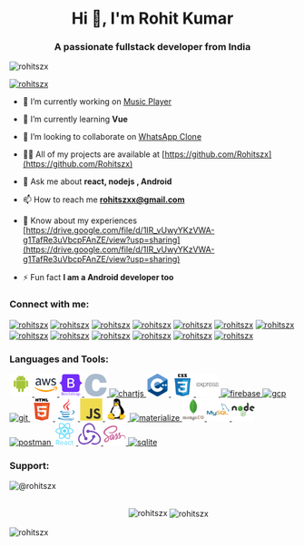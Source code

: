 <h1 align="center">Hi 👋, I'm Rohit Kumar</h1>
<h3 align="center">A passionate fullstack developer from India</h3>

<p align="left"> <img src="https://komarev.com/ghpvc/?username=rohitszx&label=Profile%20views&color=0e75b6&style=flat" alt="rohitszx" /> </p>

<p align="left"> <a href="https://twitter.com/rohitszx" target="blank"><img src="https://img.shields.io/twitter/follow/rohitszx?logo=twitter&style=for-the-badge" alt="rohitszx" /></a> </p>

- 🔭 I’m currently working on [Music Player](https://github.com/Rohitszx/Music-Player)

- 🌱 I’m currently learning **Vue**

- 👯 I’m looking to collaborate on [WhatsApp Clone](https://github.com/Rohitszx/WhatsApp-Clone)

- 👨‍💻 All of my projects are available at [https://github.com/Rohitszx](https://github.com/Rohitszx)

- 💬 Ask me about **react, nodejs , Android**

- 📫 How to reach me **rohitszxx@gmail.com**

- 📄 Know about my experiences [https://drive.google.com/file/d/1IR_vUwyYKzVWA-g1TafRe3uVbcpFAnZE/view?usp=sharing](https://drive.google.com/file/d/1IR_vUwyYKzVWA-g1TafRe3uVbcpFAnZE/view?usp=sharing)

- ⚡ Fun fact **I am a Android developer too**

<h3 align="left">Connect with me:</h3>
<p align="left">
<a href="https://codepen.io/rohitszx" target="blank"><img align="center" src="https://raw.githubusercontent.com/rahuldkjain/github-profile-readme-generator/neutral-icons/src/images/icons/Social/codepen.svg" alt="rohitszx" height="30" width="40" /></a>
<a href="https://twitter.com/rohitszx" target="blank"><img align="center" src="https://raw.githubusercontent.com/rahuldkjain/github-profile-readme-generator/neutral-icons/src/images/icons/Social/twitter.svg" alt="rohitszx" height="30" width="40" /></a>
<a href="https://linkedin.com/in/rohitszx" target="blank"><img align="center" src="https://raw.githubusercontent.com/rahuldkjain/github-profile-readme-generator/neutral-icons/src/images/icons/Social/linked-in-alt.svg" alt="rohitszx" height="30" width="40" /></a>
<a href="https://fb.com/rohitszx" target="blank"><img align="center" src="https://raw.githubusercontent.com/rahuldkjain/github-profile-readme-generator/neutral-icons/src/images/icons/Social/facebook.svg" alt="rohitszx" height="30" width="40" /></a>
<a href="https://instagram.com/rohitszx" target="blank"><img align="center" src="https://raw.githubusercontent.com/rahuldkjain/github-profile-readme-generator/neutral-icons/src/images/icons/Social/instagram.svg" alt="rohitszx" height="30" width="40" /></a>
<a href="https://www.youtube.com/c/rohitszx" target="blank"><img align="center" src="https://raw.githubusercontent.com/rahuldkjain/github-profile-readme-generator/neutral-icons/src/images/icons/Social/youtube.svg" alt="rohitszx" height="30" width="40" /></a>
<a href="https://www.codechef.com/users/rohitszx" target="blank"><img align="center" src="https://cdn.jsdelivr.net/npm/simple-icons@3.1.0/icons/codechef.svg" alt="rohitszx" height="30" width="40" /></a>
<a href="https://www.hackerrank.com/rohitszx" target="blank"><img align="center" src="https://raw.githubusercontent.com/rahuldkjain/github-profile-readme-generator/neutral-icons/src/images/icons/Social/hackerrank.svg" alt="rohitszx" height="30" width="40" /></a>
<a href="https://codeforces.com/profile/rohitszx" target="blank"><img align="center" src="https://cdn.jsdelivr.net/npm/simple-icons@3.0.1/icons/codeforces.svg" alt="rohitszx" height="30" width="40" /></a>
<a href="https://www.leetcode.com/rohitszx" target="blank"><img align="center" src="https://raw.githubusercontent.com/rahuldkjain/github-profile-readme-generator/neutral-icons/src/images/icons/Social/leet-code.svg" alt="rohitszx" height="30" width="40" /></a>
<a href="https://www.hackerearth.com/rohitszx" target="blank"><img align="center" src="https://raw.githubusercontent.com/rahuldkjain/github-profile-readme-generator/neutral-icons/src/images/icons/Social/hackerearth.svg" alt="rohitszx" height="30" width="40" /></a>
<a href="https://auth.geeksforgeeks.org/user/rohitszx" target="blank"><img align="center" src="https://raw.githubusercontent.com/rahuldkjain/github-profile-readme-generator/neutral-icons/src/images/icons/Social/geeks-for-geeks.svg" alt="rohitszx" height="30" width="40" /></a>
<a href="https://www.topcoder.com/members/rohitszx" target="blank"><img align="center" src="https://cdn.jsdelivr.net/npm/simple-icons@3.0.1/icons/topcoder.svg" alt="rohitszx" height="30" width="40" /></a>
</p>

<h3 align="left">Languages and Tools:</h3>
<p align="left"> <a href="https://developer.android.com" target="_blank"> <img src="https://raw.githubusercontent.com/devicons/devicon/master/icons/android/android-original-wordmark.svg" alt="android" width="40" height="40"/> </a> <a href="https://aws.amazon.com" target="_blank"> <img src="https://raw.githubusercontent.com/devicons/devicon/master/icons/amazonwebservices/amazonwebservices-original-wordmark.svg" alt="aws" width="40" height="40"/> </a> <a href="https://getbootstrap.com" target="_blank"> <img src="https://raw.githubusercontent.com/devicons/devicon/master/icons/bootstrap/bootstrap-plain-wordmark.svg" alt="bootstrap" width="40" height="40"/> </a> <a href="https://www.cprogramming.com/" target="_blank"> <img src="https://raw.githubusercontent.com/devicons/devicon/master/icons/c/c-original.svg" alt="c" width="40" height="40"/> </a> <a href="https://www.chartjs.org" target="_blank"> <img src="https://www.chartjs.org/media/logo-title.svg" alt="chartjs" width="40" height="40"/> </a> <a href="https://www.w3schools.com/cpp/" target="_blank"> <img src="https://raw.githubusercontent.com/devicons/devicon/master/icons/cplusplus/cplusplus-original.svg" alt="cplusplus" width="40" height="40"/> </a> <a href="https://www.w3schools.com/css/" target="_blank"> <img src="https://raw.githubusercontent.com/devicons/devicon/master/icons/css3/css3-original-wordmark.svg" alt="css3" width="40" height="40"/> </a> <a href="https://expressjs.com" target="_blank"> <img src="https://raw.githubusercontent.com/devicons/devicon/master/icons/express/express-original-wordmark.svg" alt="express" width="40" height="40"/> </a> <a href="https://firebase.google.com/" target="_blank"> <img src="https://www.vectorlogo.zone/logos/firebase/firebase-icon.svg" alt="firebase" width="40" height="40"/> </a> <a href="https://cloud.google.com" target="_blank"> <img src="https://www.vectorlogo.zone/logos/google_cloud/google_cloud-icon.svg" alt="gcp" width="40" height="40"/> </a> <a href="https://git-scm.com/" target="_blank"> <img src="https://www.vectorlogo.zone/logos/git-scm/git-scm-icon.svg" alt="git" width="40" height="40"/> </a> <a href="https://www.w3.org/html/" target="_blank"> <img src="https://raw.githubusercontent.com/devicons/devicon/master/icons/html5/html5-original-wordmark.svg" alt="html5" width="40" height="40"/> </a> <a href="https://www.java.com" target="_blank"> <img src="https://raw.githubusercontent.com/devicons/devicon/master/icons/java/java-original.svg" alt="java" width="40" height="40"/> </a> <a href="https://developer.mozilla.org/en-US/docs/Web/JavaScript" target="_blank"> <img src="https://raw.githubusercontent.com/devicons/devicon/master/icons/javascript/javascript-original.svg" alt="javascript" width="40" height="40"/> </a> <a href="https://www.linux.org/" target="_blank"> <img src="https://raw.githubusercontent.com/devicons/devicon/master/icons/linux/linux-original.svg" alt="linux" width="40" height="40"/> </a> <a href="https://materializecss.com/" target="_blank"> <img src="https://raw.githubusercontent.com/prplx/svg-logos/5585531d45d294869c4eaab4d7cf2e9c167710a9/svg/materialize.svg" alt="materialize" width="40" height="40"/> </a> <a href="https://www.mongodb.com/" target="_blank"> <img src="https://raw.githubusercontent.com/devicons/devicon/master/icons/mongodb/mongodb-original-wordmark.svg" alt="mongodb" width="40" height="40"/> </a> <a href="https://www.mysql.com/" target="_blank"> <img src="https://raw.githubusercontent.com/devicons/devicon/master/icons/mysql/mysql-original-wordmark.svg" alt="mysql" width="40" height="40"/> </a> <a href="https://nodejs.org" target="_blank"> <img src="https://raw.githubusercontent.com/devicons/devicon/master/icons/nodejs/nodejs-original-wordmark.svg" alt="nodejs" width="40" height="40"/> </a> <a href="https://postman.com" target="_blank"> <img src="https://www.vectorlogo.zone/logos/getpostman/getpostman-icon.svg" alt="postman" width="40" height="40"/> </a> <a href="https://reactjs.org/" target="_blank"> <img src="https://raw.githubusercontent.com/devicons/devicon/master/icons/react/react-original-wordmark.svg" alt="react" width="40" height="40"/> </a> <a href="https://redux.js.org" target="_blank"> <img src="https://raw.githubusercontent.com/devicons/devicon/master/icons/redux/redux-original.svg" alt="redux" width="40" height="40"/> </a> <a href="https://sass-lang.com" target="_blank"> <img src="https://raw.githubusercontent.com/devicons/devicon/master/icons/sass/sass-original.svg" alt="sass" width="40" height="40"/> </a> <a href="https://www.sqlite.org/" target="_blank"> <img src="https://www.vectorlogo.zone/logos/sqlite/sqlite-icon.svg" alt="sqlite" width="40" height="40"/> </a> </p>

<h3 align="left">Support:</h3>
<p><a href="https://www.buymeacoffee.com/@rohitszx"> <img align="left" src="https://cdn.buymeacoffee.com/buttons/v2/default-yellow.png" height="50" width="210" alt="@rohitszx" /></a></p><br><br>

<p><img align="left" src="https://github-readme-stats.vercel.app/api/top-langs?username=rohitszx&show_icons=true&locale=en&layout=compact" alt="rohitszx" /></p>

<p>&nbsp;<img align="center" src="https://github-readme-stats.vercel.app/api?username=rohitszx&show_icons=true&locale=en" alt="rohitszx" /></p>

<p><img align="center" src="https://github-readme-streak-stats.herokuapp.com/?user=rohitszx&" alt="rohitszx" /></p>
